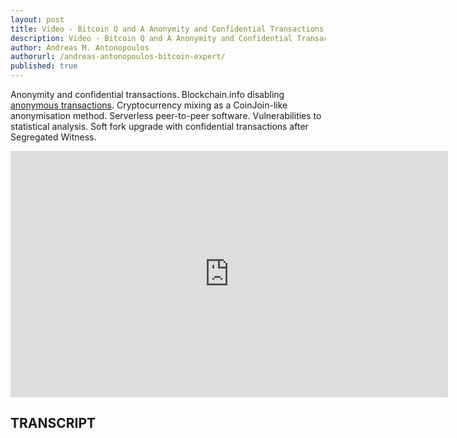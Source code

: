 ```yaml
---
layout: post
title: Video - Bitcoin Q and A Anonymity and Confidential Transactions
description: Video - Bitcoin Q and A Anonymity and Confidential Transactions
author: Andreas M. Antonopoulos
authorurl: /andreas-antonopoulos-bitcoin-expert/
published: true
---
```


<p>Anonymity and confidential transactions. Blockchain.info disabling <a href="/the-best-bitcoin-exchanges/">anonymous transactions</a>. Cryptocurrency mixing as a CoinJoin-like anonymisation method. Serverless peer-to-peer software. Vulnerabilities to statistical analysis. Soft fork upgrade with confidential transactions after Segregated Witness.</p>

<center><iframe width="700" height="394" src="https://www.youtube.com/embed/MgTxkoLF2KA?list=PLPQwGV1aLnTsHvzevl9BAUlfsfwFfU7aP" frameborder="0" allowfullscreen></iframe></center>

<h2>TRANSCRIPT</h2>
